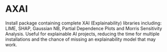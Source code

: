 # AXAI
Install package containing complete XAI (Explainability) libraries including:  LIME, SHAP, Gaussian NB, Partial Dependence Plots and Morris Sensitivity Analysis.  Useful for explainable AI projects, reducing the time for multiple installations and the chance of missing an explainability model that may work.  
